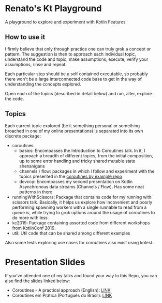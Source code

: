 # Renato's Kt Playground

A playground to explore and experiment with Kotlin Features


## How to use it

I firmly believe that only through practice one can truly grok a concept or pattern. The suggestion is then to approach each individual topic, understand the code and topic, make assumptions, execute, verify your assumptions, rinse and repeat. 

Each particular step should be a self contained executable, so probably there won't be a large interconnected code base to get in the way of understanding the concepts explored. 

Open each of the topics (described in detail below) and run, alter, explore the code.

## Topics 

Each current topic explored (be it something personal or something broached in one of my online presentations) is separated into its own discrete package:

- coroutines
    - basics: Encompasses the Introduction to Coroutines talk. In it, I approach a breadth of different topics, from the initial composition, up to some error handling and tricky shared mutable state shenanigans
    - channels / flow: packages in which I follow and experiment with the topics presented in the [coroutines by example repo](https://github.com/Kotlin/kotlinx.coroutines/blob/master/docs/coroutines-guide.md)
    - devcop: Encompasses my second presentation on Kotlin Asynchronous data streams (Channels / Flow). Has some neat patterns in there
- runningWithScissors: Package that contains code for my running with scissors talk. Basically, it helps us explore how incovenient and poorly performing spawning workers with a single runnable to read from a queue is, while trying to grok options around the usage of coroutines to do more with less.
- kc2019: Package containing assorted code from different workshops from KotlinConf 2019.
- util: Util code that can be shared among different examples

Also some tests exploring use cases for coroutines also exist using kotest.

# Presentation Slides

If you've attended one of my talks and found your way to this Repo, you can also find the slides linked below:

- Coroutines - A practical approach (English): [LINK](https://drive.google.com/file/d/1-9lAQ8l_BovYUrq6ViMP4zLyZh-ArWCc/view?usp=sharing)
- Coroutines em Prática (Português do Brasil): [LINK](https://docs.google.com/presentation/d/1wmCXPintYTt_QzDHAQ6ri3aYjTc0bbAr2H2kanqAyjY/edit?usp=sharing)
